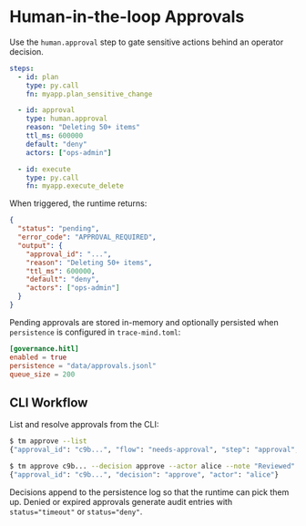# Human-in-the-loop Approvals

Use the `human.approval` step to gate sensitive actions behind an operator decision.

```yaml
steps:
  - id: plan
    type: py.call
    fn: myapp.plan_sensitive_change

  - id: approval
    type: human.approval
    reason: "Deleting 50+ items"
    ttl_ms: 600000
    default: "deny"
    actors: ["ops-admin"]

  - id: execute
    type: py.call
    fn: myapp.execute_delete
```

When triggered, the runtime returns:

```json
{
  "status": "pending",
  "error_code": "APPROVAL_REQUIRED",
  "output": {
    "approval_id": "...",
    "reason": "Deleting 50+ items",
    "ttl_ms": 600000,
    "default": "deny",
    "actors": ["ops-admin"]
  }
}
```

Pending approvals are stored in-memory and optionally persisted when `persistence` is configured in `trace-mind.toml`:

```toml
[governance.hitl]
enabled = true
persistence = "data/approvals.jsonl"
queue_size = 200
```

## CLI Workflow

List and resolve approvals from the CLI:

```bash
$ tm approve --list
{"approval_id": "c9b...", "flow": "needs-approval", "step": "approval", ...}

$ tm approve c9b... --decision approve --actor alice --note "Reviewed"
{"approval_id": "c9b...", "decision": "approve", "actor": "alice"}
```

Decisions append to the persistence log so that the runtime can pick them up. Denied or expired approvals generate audit entries with `status="timeout"` or `status="deny"`.
